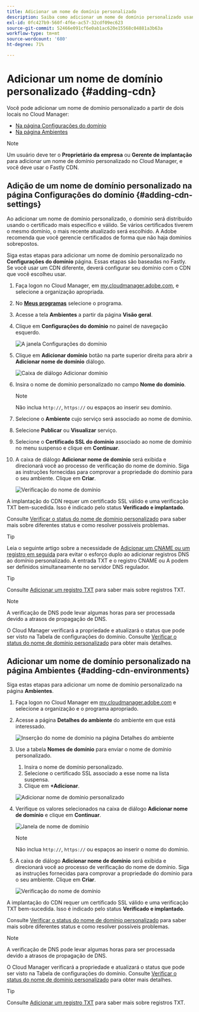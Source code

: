 ```yaml
---
title: Adicionar um nome de domínio personalizado
description: Saiba como adicionar um nome de domínio personalizado usando o Cloud Manager.
exl-id: 0fc427b9-560f-4f6e-ac57-32cdf09ec623
source-git-commit: 52466e091cf6e0ab1ac620e15568c04881a3b63a
workflow-type: tm+mt
source-wordcount: '680'
ht-degree: 71%

---
```



# Adicionar um nome de domínio personalizado {#adding-cdn}

Você pode adicionar um nome de domínio personalizado a partir de dois locais no Cloud Manager:

* [Na página Configurações do domínio](#adding-cdn-settings)
* [Na página Ambientes](#adding-cdn-environments)

>[!NOTE]
>
>Um usuário deve ter o **Proprietário da empresa** ou **Gerente de implantação** para adicionar um nome de domínio personalizado no Cloud Manager, e você deve usar o Fastly CDN.

## Adição de um nome de domínio personalizado na página Configurações do domínio {#adding-cdn-settings}

Ao adicionar um nome de domínio personalizado, o domínio será distribuído usando o certificado mais específico e válido. Se vários certificados tiverem o mesmo domínio, o mais recente atualizado será escolhido. A Adobe recomenda que você gerencie certificados de forma que não haja domínios sobrepostos.

Siga estas etapas para adicionar um nome de domínio personalizado no **Configurações do domínio** página. Essas etapas são baseadas no Fastly. Se você usar um CDN diferente, deverá configurar seu domínio com o CDN que você escolheu usar.

1. Faça logon no Cloud Manager, em [my.cloudmanager.adobe.com](https://my.cloudmanager.adobe.com/), e selecione a organização apropriada.

1. No **[Meus programas](/help/implementing/cloud-manager/getting-access-to-aem-in-cloud/editing-programs.md#my-programs)** selecione o programa.

1. Acesse a tela **Ambientes** a partir da página **Visão geral**.

1. Clique em **Configurações do domínio** no painel de navegação esquerdo.

   ![A janela Configurações do domínio](/help/implementing/cloud-manager/assets/cdn/cdn-create.png)

1. Clique em **Adicionar domínio** botão na parte superior direita para abrir a **Adicionar nome de domínio** diálogo.

   ![Caixa de diálogo Adicionar domínio](/help/implementing/cloud-manager/assets/cdn/add-cdn1.png)

1. Insira o nome de domínio personalizado no campo **Nome do domínio**.

   >[!NOTE]
   >
   >Não inclua `http://`, `https://` ou espaços ao inserir seu domínio.

1. Selecione o **Ambiente** cujo serviço será associado ao nome de domínio.

1. Selecione **Publicar** ou **Visualizar** serviço.

1. Selecione o **Certificado SSL do domínio** associado ao nome de domínio no menu suspenso e clique em **Continuar**.

1. A caixa de diálogo **Adicionar nome de domínio** será exibida e direcionará você ao processo de verificação do nome de domínio. Siga as instruções fornecidas para comprovar a propriedade do domínio para o seu ambiente. Clique em **Criar**.

   ![Verificação do nome de domínio](/help/implementing/cloud-manager/assets/cdn/cdn-create6.png)

A implantação do CDN requer um certificado SSL válido e uma verificação TXT bem-sucedida. Isso é indicado pelo status **Verificado e implantado**.

Consulte [Verificar o status do nome de domínio personalizado](/help/implementing/cloud-manager/custom-domain-names/check-domain-name-status.md) para saber mais sobre diferentes status e como resolver possíveis problemas.

>[!TIP]
>
>Leia o seguinte artigo sobre a necessidade de [Adicionar um CNAME ou um registro em seguida](/help/implementing/cloud-manager/custom-domain-names/configure-dns-settings.md) para evitar o esforço duplo ao adicionar registros DNS ao domínio personalizado. A entrada TXT e o registro CNAME ou A podem ser definidos simultaneamente no servidor DNS regulador.

>[!TIP]
>
>Consulte [Adicionar um registro TXT](/help/implementing/cloud-manager/custom-domain-names/add-text-record.md) para saber mais sobre registros TXT.

>[!NOTE]
>
>A verificação de DNS pode levar algumas horas para ser processada devido a atrasos de propagação de DNS.
>
>O Cloud Manager verificará a propriedade e atualizará o status que pode ser visto na Tabela de configurações do domínio. Consulte [Verificar o status do nome de domínio personalizado](/help/implementing/cloud-manager/custom-domain-names/check-domain-name-status.md) para obter mais detalhes.

## Adicionar um nome de domínio personalizado na página Ambientes {#adding-cdn-environments}

Siga estas etapas para adicionar um nome de domínio personalizado na página **Ambientes**.

1. Faça logon no Cloud Manager em [my.cloudmanager.adobe.com](https://my.cloudmanager.adobe.com/) e selecione a organização e o programa apropriado.

1. Acesse a página **Detalhes do ambiente** do ambiente em que está interessado.

   ![Inserção do nome de domínio na página Detalhes do ambiente](/help/implementing/cloud-manager/assets/cdn/cdn-create4.png)

1. Use a tabela **Nomes de domínio** para enviar o nome de domínio personalizado.

   1. Insira o nome de domínio personalizado.
   1. Selecione o certificado SSL associado a esse nome na lista suspensa.
   1. Clique em **+Adicionar**.

   ![Adicionar nome de domínio personalizado](/help/implementing/cloud-manager/assets/cdn/cdn-create3.png)

1. Verifique os valores selecionados na caixa de diálogo **Adicionar nome de domínio** e clique em **Continuar**.

   ![Janela de nome de domínio](/help/implementing/cloud-manager/assets/cdn/cdn-create5.png)

   >[!NOTE]
   >
   >Não inclua `http://`, `https://` ou espaços ao inserir o nome do domínio.

1. A caixa de diálogo **Adicionar nome de domínio** será exibida e direcionará você ao processo de verificação do nome de domínio. Siga as instruções fornecidas para comprovar a propriedade do domínio para o seu ambiente. Clique em **Criar**.

   ![Verificação do nome de domínio](/help/implementing/cloud-manager/assets/cdn/cdn-create6.png)

A implantação do CDN requer um certificado SSL válido e uma verificação TXT bem-sucedida. Isso é indicado pelo status **Verificado e implantado**.

Consulte [Verificar o status do nome de domínio personalizado](/help/implementing/cloud-manager/custom-domain-names/check-domain-name-status.md) para saber mais sobre diferentes status e como resolver possíveis problemas.

>[!NOTE]
>
>A verificação de DNS pode levar algumas horas para ser processada devido a atrasos de propagação de DNS.
>
>O Cloud Manager verificará a propriedade e atualizará o status que pode ser visto na Tabela de configurações do domínio. Consulte [Verificar o status do nome de domínio personalizado](/help/implementing/cloud-manager/custom-domain-names/check-domain-name-status.md) para obter mais detalhes.

>[!TIP]
>
>Consulte [Adicionar um registro TXT](/help/implementing/cloud-manager/custom-domain-names/add-text-record.md) para saber mais sobre registros TXT.
